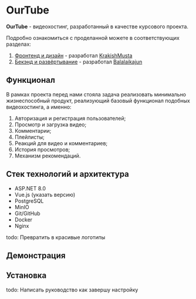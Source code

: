 # OurTube
**OurTube** - видеохостинг, разработанный в качестве курсового проекта.

Подробно ознакомиться с проделанной можете в соответствующих разделах:
1. [Фронтенд и дизайн](./Docs/Frontend.md) - разработал [KrakishMusta](https://github.com/KrakishMusta)
2. [Бекэнд и развёртывание](./Docs/Backend.md) - разработал [Balalaikajun ](https://github.com/Balalaikajun)

## Функционал
В рамках проекта перед нами стояла задача реализовать минимально жизнеспособный продукт, реализующий базовый функционал подобных видеохостинга, а именно: 
1. Авторизация и регистрация пользователей;
2. Просмотр и загрузка видео;
3. Комментарии;
4. Плейлисты;
5. Реакций для видео и комментариев;
6. История просмотров;
7. Механизм рекомендаций.

## Стек технологий и архитектура
- ASP.NET 8.0
- Vue.js (указать версию)
- PostgreSQL
- MinIO
- Git/GitHub
- Docker
- Nginx

todo: Превратить в красивые логотипы

## Демонстрация

## Установка
todo: Написать руководство как завершу настройку
